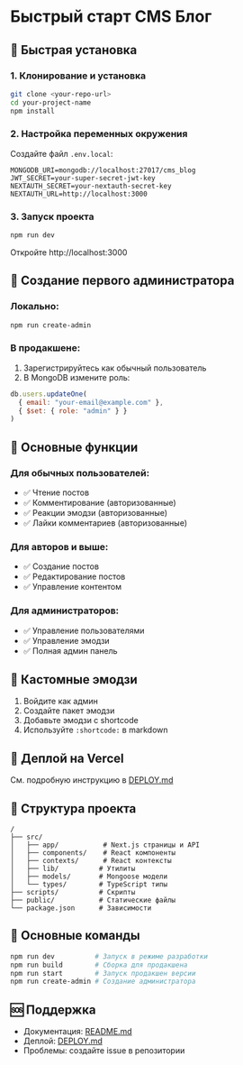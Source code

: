 # Быстрый старт CMS Блог

## 🚀 Быстрая установка

### 1. Клонирование и установка
```bash
git clone <your-repo-url>
cd your-project-name
npm install
```

### 2. Настройка переменных окружения
Создайте файл `.env.local`:
```env
MONGODB_URI=mongodb://localhost:27017/cms_blog
JWT_SECRET=your-super-secret-jwt-key
NEXTAUTH_SECRET=your-nextauth-secret-key
NEXTAUTH_URL=http://localhost:3000
```

### 3. Запуск проекта
```bash
npm run dev
```

Откройте http://localhost:3000

## 👤 Создание первого администратора

### Локально:
```bash
npm run create-admin
```

### В продакшене:
1. Зарегистрируйтесь как обычный пользователь
2. В MongoDB измените роль:
```javascript
db.users.updateOne(
  { email: "your-email@example.com" },
  { $set: { role: "admin" } }
)
```

## 📝 Основные функции

### Для обычных пользователей:
- ✅ Чтение постов
- ✅ Комментирование (авторизованные)
- ✅ Реакции эмодзи (авторизованные)
- ✅ Лайки комментариев (авторизованные)

### Для авторов и выше:
- ✅ Создание постов
- ✅ Редактирование постов
- ✅ Управление контентом

### Для администраторов:
- ✅ Управление пользователями
- ✅ Управление эмодзи
- ✅ Полная админ панель

## 🎨 Кастомные эмодзи

1. Войдите как админ
2. Создайте пакет эмодзи
3. Добавьте эмодзи с shortcode
4. Используйте `:shortcode:` в markdown

## 🚀 Деплой на Vercel

См. подробную инструкцию в [DEPLOY.md](./DEPLOY.md)

## 📁 Структура проекта

```
/
├── src/
│   ├── app/           # Next.js страницы и API
│   ├── components/    # React компоненты
│   ├── contexts/      # React контексты
│   ├── lib/          # Утилиты
│   ├── models/       # Mongoose модели
│   └── types/        # TypeScript типы
├── scripts/          # Скрипты
├── public/           # Статические файлы
└── package.json      # Зависимости
```

## 🔧 Основные команды

```bash
npm run dev          # Запуск в режиме разработки
npm run build        # Сборка для продакшена
npm run start        # Запуск продакшен версии
npm run create-admin # Создание администратора
```

## 🆘 Поддержка

- Документация: [README.md](./README.md)
- Деплой: [DEPLOY.md](./DEPLOY.md)
- Проблемы: создайте issue в репозитории